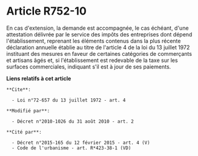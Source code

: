 # Article R752-10

En cas d'extension, la demande est accompagnée, le cas échéant, d'une attestation délivrée par le service des impôts des
entreprises dont dépend l'établissement, reprenant les éléments contenus dans la plus récente déclaration annuelle établie au
titre de l'article 4 de la loi du 13 juillet 1972 instituant des mesures en faveur de certaines catégories de commerçants et
artisans âgés et, si l'établissement est redevable de la taxe sur les surfaces commerciales, indiquant s'il est à jour de ses
paiements.

**Liens relatifs à cet article**

	**Cite**:

	  - Loi n°72-657 du 13 juillet 1972 - art. 4

	**Modifié par**:

	  - Décret n°2010-1026 du 31 août 2010 - art. 2

	**Cité par**:

	  - Décret n°2015-165 du 12 février 2015 - art. 4 (V)
	  - Code de l'urbanisme - art. R*423-38-1 (VD)

